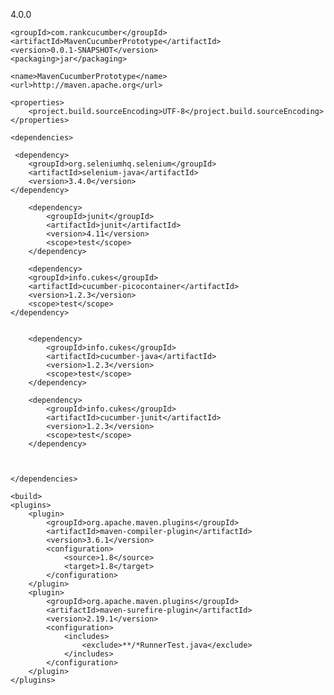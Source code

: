 <project xmlns="http://maven.apache.org/POM/4.0.0" xmlns:xsi="http://www.w3.org/2001/XMLSchema-instance"
	xsi:schemaLocation="http://maven.apache.org/POM/4.0.0 http://maven.apache.org/xsd/maven-4.0.0.xsd">
	<modelVersion>4.0.0</modelVersion>

	<groupId>com.rankcucumber</groupId>
	<artifactId>MavenCucumberPrototype</artifactId>
	<version>0.0.1-SNAPSHOT</version>
	<packaging>jar</packaging>

	<name>MavenCucumberPrototype</name>
	<url>http://maven.apache.org</url>

	<properties>
		<project.build.sourceEncoding>UTF-8</project.build.sourceEncoding>
	</properties>

	<dependencies>
	
	 <dependency>
        <groupId>org.seleniumhq.selenium</groupId>
        <artifactId>selenium-java</artifactId>
        <version>3.4.0</version>
    </dependency> 
		
		<dependency>
			<groupId>junit</groupId>
			<artifactId>junit</artifactId>
			<version>4.11</version>
			<scope>test</scope>
		</dependency>

		<dependency>
		<groupId>info.cukes</groupId>
		<artifactId>cucumber-picocontainer</artifactId>
		<version>1.2.3</version>
		<scope>test</scope>
	</dependency>


		<dependency>
			<groupId>info.cukes</groupId>
			<artifactId>cucumber-java</artifactId>
			<version>1.2.3</version>
			<scope>test</scope>
		</dependency>

		<dependency>
			<groupId>info.cukes</groupId>
			<artifactId>cucumber-junit</artifactId>
			<version>1.2.3</version>
			<scope>test</scope>
		</dependency>
	
		
		
	</dependencies>
	
	<build>
	<plugins>
		<plugin>
			<groupId>org.apache.maven.plugins</groupId>
			<artifactId>maven-compiler-plugin</artifactId>
			<version>3.6.1</version>
			<configuration>
				<source>1.8</source>
				<target>1.8</target>
			</configuration>
		</plugin>
		<plugin>
			<groupId>org.apache.maven.plugins</groupId>
			<artifactId>maven-surefire-plugin</artifactId>
			<version>2.19.1</version>
			<configuration>
				<includes>
					<exclude>**/*RunnerTest.java</exclude>
				</includes>
			</configuration>
		</plugin>
	</plugins>


</build>
	
</project>
